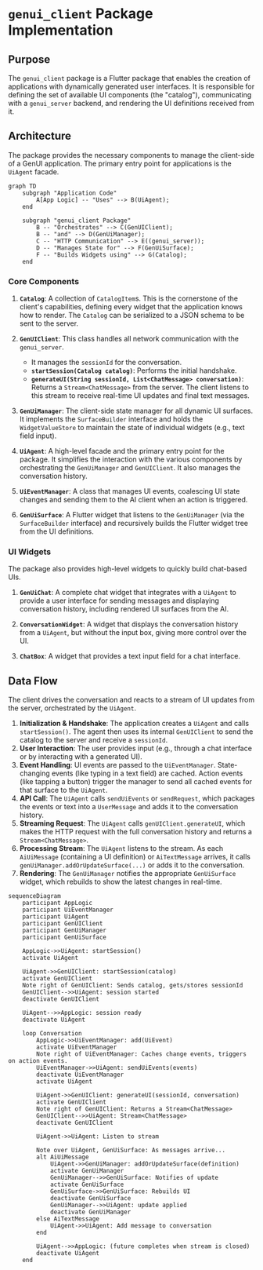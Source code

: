 # `genui_client` Package Implementation

## Purpose

The `genui_client` package is a Flutter package that enables the creation of applications with dynamically generated user interfaces. It is responsible for defining the set of available UI components (the "catalog"), communicating with a `genui_server` backend, and rendering the UI definitions received from it.

## Architecture

The package provides the necessary components to manage the client-side of a GenUI application. The primary entry point for applications is the `UiAgent` facade.

```mermaid
graph TD
    subgraph "Application Code"
        A[App Logic] -- "Uses" --> B(UiAgent);
    end

    subgraph "genui_client Package"
        B -- "Orchestrates" --> C(GenUIClient);
        B -- "and" --> D(GenUiManager);
        C -- "HTTP Communication" --> E((genui_server));
        D -- "Manages State for" --> F(GenUiSurface);
        F -- "Builds Widgets using" --> G(Catalog);
    end
```

### Core Components

1.  **`Catalog`**: A collection of `CatalogItem`s. This is the cornerstone of the client's capabilities, defining every widget that the application knows how to render. The `Catalog` can be serialized to a JSON schema to be sent to the server.

2.  **`GenUIClient`**: This class handles all network communication with the `genui_server`.

    - It manages the `sessionId` for the conversation.
    - **`startSession(Catalog catalog)`**: Performs the initial handshake.
    - **`generateUI(String sessionId, List<ChatMessage> conversation)`**: Returns a `Stream<ChatMessage>` from the server. The client listens to this stream to receive real-time UI updates and final text messages.

3.  **`GenUiManager`**: The client-side state manager for all dynamic UI surfaces. It implements the `SurfaceBuilder` interface and holds the `WidgetValueStore` to maintain the state of individual widgets (e.g., text field input).

4.  **`UiAgent`**: A high-level facade and the primary entry point for the package. It simplifies the interaction with the various components by orchestrating the `GenUiManager` and `GenUIClient`. It also manages the conversation history.

5.  **`UiEventManager`**: A class that manages UI events, coalescing UI state changes and sending them to the AI client when an action is triggered.

6.  **`GenUiSurface`**: A Flutter widget that listens to the `GenUiManager` (via the `SurfaceBuilder` interface) and recursively builds the Flutter widget tree from the UI definitions.

### UI Widgets

The package also provides high-level widgets to quickly build chat-based UIs.

1.  **`GenUiChat`**: A complete chat widget that integrates with a `UiAgent` to provide a user interface for sending messages and displaying conversation history, including rendered UI surfaces from the AI.

2.  **`ConversationWidget`**: A widget that displays the conversation history from a `UiAgent`, but without the input box, giving more control over the UI.

3.  **`ChatBox`**: A widget that provides a text input field for a chat interface.

## Data Flow

The client drives the conversation and reacts to a stream of UI updates from the server, orchestrated by the `UiAgent`.

1.  **Initialization & Handshake**: The application creates a `UiAgent` and calls `startSession()`. The agent then uses its internal `GenUIClient` to send the catalog to the server and receive a `sessionId`.
2.  **User Interaction**: The user provides input (e.g., through a chat interface or by interacting with a generated UI).
3.  **Event Handling**: UI events are passed to the `UiEventManager`. State-changing events (like typing in a text field) are cached. Action events (like tapping a button) trigger the manager to send all cached events for that surface to the `UiAgent`.
4.  **API Call**: The `UiAgent` calls `sendUiEvents` or `sendRequest`, which packages the events or text into a `UserMessage` and adds it to the conversation history.
5.  **Streaming Request**: The `UiAgent` calls `genUIClient.generateUI`, which makes the HTTP request with the full conversation history and returns a `Stream<ChatMessage>`.
6.  **Processing Stream**: The `UiAgent` listens to the stream. As each `AiUiMessage` (containing a UI definition) or `AiTextMessage` arrives, it calls `genUiManager.addOrUpdateSurface(...)` or adds it to the conversation.
7.  **Rendering**: The `GenUiManager` notifies the appropriate `GenUiSurface` widget, which rebuilds to show the latest changes in real-time.

```mermaid
sequenceDiagram
    participant AppLogic
    participant UiEventManager
    participant UiAgent
    participant GenUIClient
    participant GenUiManager
    participant GenUiSurface

    AppLogic->>UiAgent: startSession()
    activate UiAgent

    UiAgent->>GenUIClient: startSession(catalog)
    activate GenUIClient
    Note right of GenUIClient: Sends catalog, gets/stores sessionId
    GenUIClient-->>UiAgent: session started
    deactivate GenUIClient

    UiAgent-->>AppLogic: session ready
    deactivate UiAgent

    loop Conversation
        AppLogic->>UiEventManager: add(UiEvent)
        activate UiEventManager
        Note right of UiEventManager: Caches change events, triggers on action events.
        UiEventManager->>UiAgent: sendUiEvents(events)
        deactivate UiEventManager
        activate UiAgent

        UiAgent->>GenUIClient: generateUI(sessionId, conversation)
        activate GenUIClient
        Note right of GenUIClient: Returns a Stream<ChatMessage>
        GenUIClient-->>UiAgent: Stream<ChatMessage>
        deactivate GenUIClient

        UiAgent->>UiAgent: Listen to stream

        Note over UiAgent, GenUiSurface: As messages arrive...
        alt AiUiMessage
            UiAgent->>GenUiManager: addOrUpdateSurface(definition)
            activate GenUiManager
            GenUiManager-->>GenUiSurface: Notifies of update
            activate GenUiSurface
            GenUiSurface->>GenUiSurface: Rebuilds UI
            deactivate GenUiSurface
            GenUiManager-->>UiAgent: update applied
            deactivate GenUiManager
        else AiTextMessage
            UiAgent->>UiAgent: Add message to conversation
        end

        UiAgent-->>AppLogic: (future completes when stream is closed)
        deactivate UiAgent
    end
```
